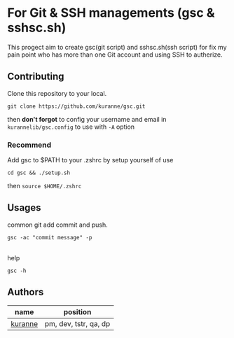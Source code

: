 # For Git & SSH managements (gsc & sshsc.sh)

This progect aim to create gsc(git script) and sshsc.sh(ssh script) for fix my pain point who has more than one Git account and using SSH to autherize.



## Contributing

Clone this repository to your local.
```
git clone https://github.com/kuranne/gsc.git
```
then **don't forgot** to config your username and email in ```kurannelib/gsc.config``` to use with `-A` option

### Recommend
Add gsc to $PATH to your .zshrc by setup yourself of use
```
cd gsc && ./setup.sh
```
then `source $HOME/.zshrc`

## Usages
common git add commit and push.
```
gsc -ac "commit message" -p
```
<br>
help

```
gsc -h
```

## Authors 
|name|position|
|-|-|
|[kuranne](https://www.github.com/kuranne)|pm, dev, tstr, qa, dp|
